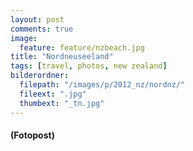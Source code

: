 ```yaml
---
layout: post
comments: true
image: 
  feature: feature/nzbeach.jpg
title: "Nordneuseeland"
tags: [travel, photos, new zealand]
bilderordner:
  filepath: "/images/p/2012_nz/nordnz/"
  fileext: ".jpg"
  thumbext: "_tn.jpg"
---
```


#### (Fotopost)
